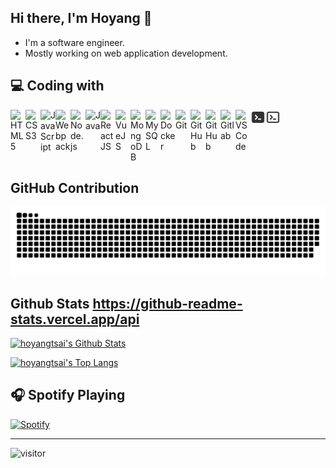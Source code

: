 ## Hi there, I'm Hoyang 👋

- I'm a software engineer.
- Mostly working on web application development.

## 💻 Coding with

<img align="left" alt="HTML5" width="24px" src="https://cdn.jsdelivr.net/gh/devicons/devicon/icons/html5/html5-original.svg" />
<img align="left" alt="CSS3" width="24px" src="https://cdn.jsdelivr.net/gh/devicons/devicon/icons/css3/css3-original.svg" />
<img align="left" alt="JavaScript" width="24px" src="https://cdn.jsdelivr.net/gh/devicons/devicon/icons/javascript/javascript-original.svg" />
<img align="left" alt="Webpack" width="24px" src="https://cdn.jsdelivr.net/gh/devicons/devicon/icons/webpack/webpack-original.svg" />
<img align="left" alt="Node.js" width="24px" src="https://cdn.jsdelivr.net/gh/devicons/devicon/icons/nodejs/nodejs-original.svg" />
<img align="left" alt="Java" width="24px" src="https://cdn.jsdelivr.net/gh/devicons/devicon/icons/java/java-original.svg" />
<img align="left" alt="ReactJS" width="24px" src="https://cdn.jsdelivr.net/gh/devicons/devicon/icons/react/react-original.svg" />
<img align="left" alt="VueJS" width="24px" src="https://cdn.jsdelivr.net/gh/devicons/devicon/icons/vuejs/vuejs-original.svg" />
<img align="left" alt="MongoDB" width="24px" src="https://cdn.jsdelivr.net/gh/devicons/devicon/icons/mongodb/mongodb-original.svg" />
<img align="left" alt="MySQL" width="24px" src="https://cdn.jsdelivr.net/gh/devicons/devicon/icons/mysql/mysql-original.svg" />
<img align="left" alt="Docker" width="24px" src="https://cdn.jsdelivr.net/gh/devicons/devicon/icons/docker/docker-plain.svg" />
<img align="left" alt="Git" width="24px" src="https://cdn.jsdelivr.net/gh/devicons/devicon/icons/git/git-original.svg" />

[<img align="left" alt="GitHub" width="24px" src="https://user-images.githubusercontent.com/3369400/139447912-e0f43f33-6d9f-45f8-be46-2df5bbc91289.png" />](https://github.com/hoyangtsai#gh-dark-mode-only)
[<img align="left" alt="GitHub" width="24px" src="https://user-images.githubusercontent.com/3369400/139448065-39a229ba-4b06-434b-bc67-616e2ed80c8f.png" />](https://github.com/hoyangtsai#gh-light-mode-only)

<img align="left" alt="Gitlab" width="24px" src="https://cdn.jsdelivr.net/gh/devicons/devicon/icons/gitlab/gitlab-original.svg" />
<img align="left" alt="VS Code" width="24px" src="https://cdn.jsdelivr.net/gh/devicons/devicon/icons/vscode/vscode-original.svg" />

[<img align="left" alt="Terminal" width="24px" src="/assets/terminal-dark.svg" />](https://github.com/hoyangtsai#gh-dark-mode-only)
[<img align="left" alt="Terminal" width="24px" src="/assets/terminal-light.svg" />](https://github.com/hoyangtsai#gh-light-mode-only)

<br clear="left"/>

## GitHub Contribution

![](https://raw.githubusercontent.com/hoyangtsai/hoyangtsai/main/assets/github-contribution-grid-snake.svg)

## Github Stats https://github-readme-stats.vercel.app/api

[![hoyangtsai's Github Stats](https://github-readme-stats.vercel.app/api?username=hoyangtsai&count_private=true&show_icons=true&theme=github_dark_dimmed)](https://github.com/hoyangtsai/github-readme-stats)

[![hoyangtsai's Top Langs](https://github-readme-stats.vercel.app/api/top-langs/?username=hoyangtsai&theme=github_dark_dimmed&layout=compact)](https://github.com/hoyangtsai/github-readme-stats)

## 🎧 Spotify Playing

[![Spotify](https://spotify-now-playing-hoyangtsai.vercel.app/api/spotify)](https://open.spotify.com/user/11100258299)

-------

<img src="https://visitor-badge.laobi.icu/badge?page_id=hoyangtsai/hoyangtsai" alt="visitor"/>
<!--  ![visitors](https://visitor-badge.glitch.me/badge?page_id=hoyangtsai/hoyangtsai) -->

[twitter]: https://twitter.com/hoyangtsai
[linkedin]: https://linkedin.com/in/hoyangtsai
